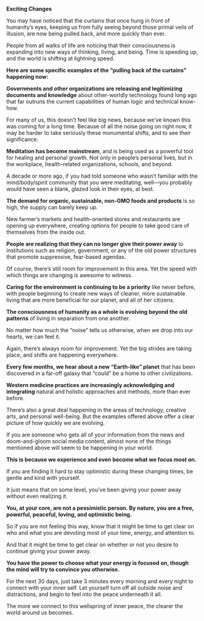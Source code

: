 **Exciting Changes**

You may have noticed that the curtains that once hung in front of humanity’s eyes, keeping us from fully seeing beyond those primal veils of illusion, are now being pulled back, and more quickly than ever.

People from all walks of life are noticing that their consciousness is expanding into new ways of thinking, living, and being. Time is speeding up, and the world is shifting at lightning speed.

**Here are some specific examples of the “pulling back of the curtains” happening now:**

**Governments and other organizations are releasing and legitimizing documents and knowledge** about other-worldly technology found long ago that far outruns the current capabilities of human logic and technical know-how.

For many of us, this doesn’t feel like big news, because we’ve known this was coming for a long time. Because of all the noise going on right now, it may be harder to take seriously these monumental shifts, and to see their significance.

**Meditation has become mainstream**, and is being used as a powerful tool for healing and personal growth. Not only in people’s personal lives, but in the workplace, health-related organizations, schools, and beyond.

A decade or more ago, if you had told someone who wasn’t familiar with the mind/body/spirit community that you were meditating, well—you probably would have seen a blank, glazed look in their eyes, at best.

**The demand for organic, sustainable, non-GMO foods and products** is so high, the supply can barely keep up.

New farmer’s markets and health-oriented stores and restaurants are opening up everywhere, creating options for people to take good care of themselves from the inside out.

**People are realizing that they can no longer give their power away** to institutions such as religion, government, or any of the old power structures that promote suppressive, fear-based agendas.

Of course, there’s still room for improvement in this area. Yet the speed with which things are changing is awesome to witness.

**Caring for the environment is continuing to be a priority** like never before, with people beginning to create new ways of cleaner, more sustainable living that are more beneficial for our planet, and all of her citizens.

**The consciousness of humanity as a whole is evolving beyond the old patterns** of living in separation from one another.

No matter how much the “noise” tells us otherwise, when we drop into our hearts, we can feel it.

Again, there’s always room for improvement. Yet the big strides are taking place, and shifts are happening everywhere.

**Every few months, we hear about a new “Earth-like” planet** that has been discovered in a far-off galaxy that “could” be a home to other civilizations.

**Western medicine practices are increasingly acknowledging and integrating** natural and holistic approaches and methods, more than ever before.

There’s also a great deal happening in the areas of technology, creative arts, and personal well-being. But the examples offered above offer a clear picture of how quickly we are evolving.

If you are someone who gets all of your information from the news and doom-and-gloom social media content, almost none of the things mentioned above will seem to be happening in your world.

**This is because we experience and even become what we focus most on.**

If you are finding it hard to stay optimistic during these changing times, be gentle and kind with yourself.

It just means that on some level, you’ve been giving your power away without even realizing it.

**You, at your core, are not a pessimistic person. By nature, you are a free, powerful, peaceful, loving, and optimistic being.**

So if you are not feeling this way, know that it might be time to get clear on who and what you are devoting most of your time, energy, and attention to.

And that it might be time to get clear on whether or not you desire to continue giving your power away.

**You have the power to choose what your energy is focused on, though the mind will try to convince you otherwise.**

For the next 30 days, just take 3 minutes every morning and every night to connect with your inner self. Let yourself turn off all outside noise and distractions, and begin to feel into the peace underneath it all.

The more we connect to this wellspring of inner peace, the clearer the world around us becomes.